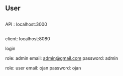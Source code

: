 ## User

## 
API : localhost:3000

##
client: localhost:8080

login

role: admin
email: admin@gmail.com
password: admin

role: user
email: ojan
password: ojan

